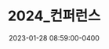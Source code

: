 ---
layout: page
title: 2024_컨퍼런스
description: 2024년 컨퍼런스
img: /assets/photo/temp20241.png
date: 2023-01-28 08:59:00-0400
width: 30%
category: 2025
---